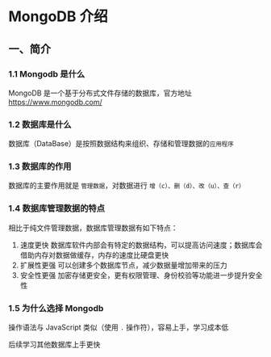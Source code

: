 # MongoDB 介绍

## 一、简介

### 1.1 Mongodb 是什么

MongoDB 是一个基于分布式文件存储的数据库，官方地址 <https://www.mongodb.com/>

### 1.2 数据库是什么

数据库（DataBase）是按照数据结构来组织、存储和管理数据的`应用程序`

### 1.3 数据库的作用

数据库的主要作用就是 `管理数据`，对数据进行 `增（c）、删（d）、改（u）、查（r）`

### 1.4 数据库管理数据的特点

相比于纯文件管理数据，数据库管理数据有如下特点：

1. 速度更快
    数据库软件内部会有特定的数据结构，可以提高访问速度；数据库会借助内存对数据做缓存，内存的速度比硬盘更快
2. 扩展性更强
    可以创建多个数据库节点，减少数据量增加带来的压力
3. 安全性更强
    加密存储更安全，更有权限管理、身份校验等功能进一步提升安全性

### 1.5 为什么选择 Mongodb

操作语法与 JavaScript 类似（使用 `.` 操作符），容易上手，学习成本低

后续学习其他数据库上手更快
